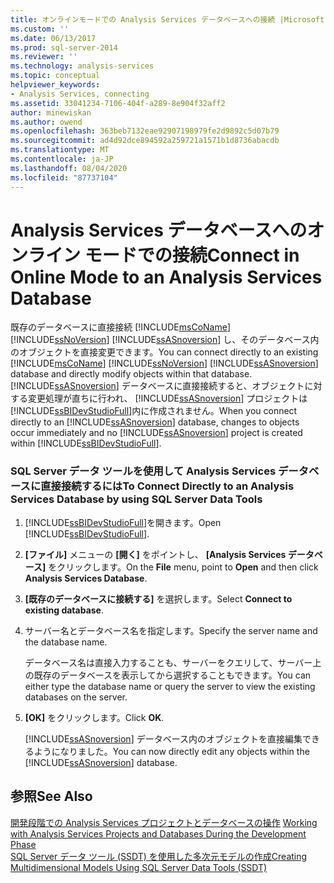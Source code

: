 ```yaml
---
title: オンラインモードでの Analysis Services データベースへの接続 |Microsoft Docs
ms.custom: ''
ms.date: 06/13/2017
ms.prod: sql-server-2014
ms.reviewer: ''
ms.technology: analysis-services
ms.topic: conceptual
helpviewer_keywords:
- Analysis Services, connecting
ms.assetid: 33041234-7106-404f-a289-8e904f32aff2
author: minewiskan
ms.author: owend
ms.openlocfilehash: 363beb7132eae92907198979fe2d9892c5d07b79
ms.sourcegitcommit: ad4d92dce894592a259721a1571b1d8736abacdb
ms.translationtype: MT
ms.contentlocale: ja-JP
ms.lasthandoff: 08/04/2020
ms.locfileid: "87737104"
---
```

# <a name="connect-in-online-mode-to-an-analysis-services-database"></a><span data-ttu-id="330de-102">Analysis Services データベースへのオンライン モードでの接続</span><span class="sxs-lookup"><span data-stu-id="330de-102">Connect in Online Mode to an Analysis Services Database</span></span>
  <span data-ttu-id="330de-103">既存のデータベースに直接接続 [!INCLUDE[msCoName](../../includes/msconame-md.md)] [!INCLUDE[ssNoVersion](../../includes/ssnoversion-md.md)] [!INCLUDE[ssASnoversion](../../includes/ssasnoversion-md.md)] し、そのデータベース内のオブジェクトを直接変更できます。</span><span class="sxs-lookup"><span data-stu-id="330de-103">You can connect directly to an existing [!INCLUDE[msCoName](../../includes/msconame-md.md)] [!INCLUDE[ssNoVersion](../../includes/ssnoversion-md.md)] [!INCLUDE[ssASnoversion](../../includes/ssasnoversion-md.md)] database and directly modify objects within that database.</span></span> <span data-ttu-id="330de-104">[!INCLUDE[ssASnoversion](../../includes/ssasnoversion-md.md)] データベースに直接接続すると、オブジェクトに対する変更処理が直ちに行われ、 [!INCLUDE[ssASnoversion](../../includes/ssasnoversion-md.md)] プロジェクトは [!INCLUDE[ssBIDevStudioFull](../../includes/ssbidevstudiofull-md.md)]内に作成されません。</span><span class="sxs-lookup"><span data-stu-id="330de-104">When you connect directly to an [!INCLUDE[ssASnoversion](../../includes/ssasnoversion-md.md)] database, changes to objects occur immediately and no [!INCLUDE[ssASnoversion](../../includes/ssasnoversion-md.md)] project is created within [!INCLUDE[ssBIDevStudioFull](../../includes/ssbidevstudiofull-md.md)].</span></span>  
  
### <a name="to-connect-directly-to-an-analysis-services-database-by-using-sql-server-data-tools"></a><span data-ttu-id="330de-105">SQL Server データ ツールを使用して Analysis Services データベースに直接接続するには</span><span class="sxs-lookup"><span data-stu-id="330de-105">To Connect Directly to an Analysis Services Database by using SQL Server Data Tools</span></span>  
  
1.  <span data-ttu-id="330de-106">[!INCLUDE[ssBIDevStudioFull](../../includes/ssbidevstudiofull-md.md)]を開きます。</span><span class="sxs-lookup"><span data-stu-id="330de-106">Open [!INCLUDE[ssBIDevStudioFull](../../includes/ssbidevstudiofull-md.md)].</span></span>  
  
2.  <span data-ttu-id="330de-107">**[ファイル]** メニューの **[開く]** をポイントし、 **[Analysis Services データベース]** をクリックします。</span><span class="sxs-lookup"><span data-stu-id="330de-107">On the **File** menu, point to **Open** and then click **Analysis Services Database**.</span></span>  
  
3.  <span data-ttu-id="330de-108">**[既存のデータベースに接続する]** を選択します。</span><span class="sxs-lookup"><span data-stu-id="330de-108">Select **Connect to existing database**.</span></span>  
  
4.  <span data-ttu-id="330de-109">サーバー名とデータベース名を指定します。</span><span class="sxs-lookup"><span data-stu-id="330de-109">Specify the server name and the database name.</span></span>  
  
     <span data-ttu-id="330de-110">データベース名は直接入力することも、サーバーをクエリして、サーバー上の既存のデータベースを表示してから選択することもできます。</span><span class="sxs-lookup"><span data-stu-id="330de-110">You can either type the database name or query the server to view the existing databases on the server.</span></span>  
  
5.  <span data-ttu-id="330de-111">**[OK]** をクリックします。</span><span class="sxs-lookup"><span data-stu-id="330de-111">Click **OK**.</span></span>  
  
     <span data-ttu-id="330de-112">[!INCLUDE[ssASnoversion](../../includes/ssasnoversion-md.md)] データベース内のオブジェクトを直接編集できるようになりました。</span><span class="sxs-lookup"><span data-stu-id="330de-112">You can now directly edit any objects within the [!INCLUDE[ssASnoversion](../../includes/ssasnoversion-md.md)] database.</span></span>  
  
## <a name="see-also"></a><span data-ttu-id="330de-113">参照</span><span class="sxs-lookup"><span data-stu-id="330de-113">See Also</span></span>  
 <span data-ttu-id="330de-114">[開発段階での Analysis Services プロジェクトとデータベースの操作](work-with-analysis-services-projects-and-databases-in-development.md) </span><span class="sxs-lookup"><span data-stu-id="330de-114">[Working with Analysis Services Projects and Databases During the Development Phase](work-with-analysis-services-projects-and-databases-in-development.md) </span></span>  
 [<span data-ttu-id="330de-115">SQL Server データ ツール &#40;SSDT&#41; を使用した多次元モデルの作成</span><span class="sxs-lookup"><span data-stu-id="330de-115">Creating Multidimensional Models Using SQL Server Data Tools &#40;SSDT&#41;</span></span>](creating-multidimensional-models-using-sql-server-data-tools-ssdt.md)  
  
  
